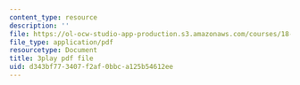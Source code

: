 ```yaml
---
content_type: resource
description: ''
file: https://ol-ocw-studio-app-production.s3.amazonaws.com/courses/18-085-computational-science-and-engineering-i-fall-2008/d343bf773407f2af0bbca125b54612ee_w26JaJX8GMk.pdf
file_type: application/pdf
resourcetype: Document
title: 3play pdf file
uid: d343bf77-3407-f2af-0bbc-a125b54612ee
---
```

